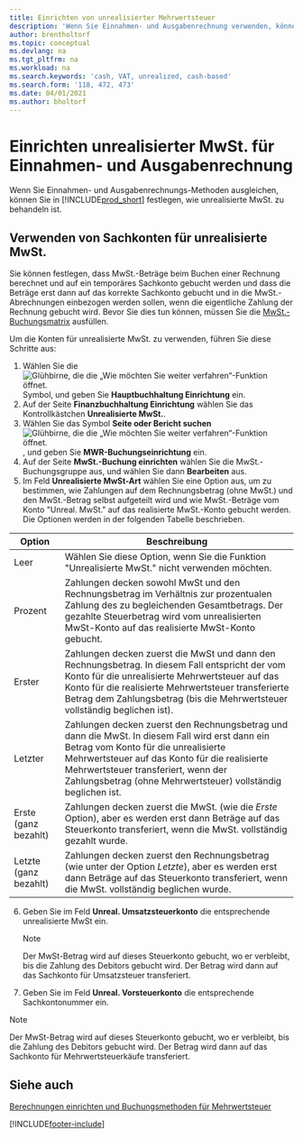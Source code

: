 ```yaml
---
title: Einrichten von unrealisierter Mehrwertsteuer
description: 'Wenn Sie Einnahmen- und Ausgabenrechnung verwenden, können Sie angeben, wie Sie unrealisierte MwSt. für Verkäufe und Einkäufe behandeln möchten.'
author: brentholtorf
ms.topic: conceptual
ms.devlang: na
ms.tgt_pltfrm: na
ms.workload: na
ms.search.keywords: 'cash, VAT, unrealized, cash-based'
ms.search.form: '118, 472, 473'
ms.date: 04/01/2021
ms.author: bholtorf
---
```


# <a name="set-up-unrealized-vat-for-cash-based-accounting"></a>Einrichten unrealisierter MwSt. für Einnahmen- und Ausgabenrechnung

Wenn Sie Einnahmen- und Ausgabenrechnungs-Methoden ausgleichen, können Sie in [!INCLUDE[prod_short](includes/prod_short.md)] festlegen, wie unrealisierte MwSt. zu behandeln ist.

## <a name="to-use-general-ledger-accounts-for-unrealized-vat"></a>Verwenden von Sachkonten für unrealisierte MwSt.

Sie können festlegen, dass MwSt.-Beträge beim Buchen einer Rechnung berechnet und auf ein temporäres Sachkonto gebucht werden und dass die Beträge erst dann auf das korrekte Sachkonto gebucht und in die MwSt.-Abrechnungen einbezogen werden sollen, wenn die eigentliche Zahlung der Rechnung gebucht wird. Bevor Sie dies tun können, müssen Sie die [MwSt.-Buchungsmatrix](finance-setup-vat.md) ausfüllen.

Um die Konten für unrealisierte MwSt. zu verwenden, führen Sie diese Schritte aus:

1. Wählen Sie die ![Glühbirne, die die „Wie möchten Sie weiter verfahren“-Funktion öffnet.](media/ui-search/search_small.png "Was möchten Sie tun?") Symbol, und geben Sie **Hauptbuchhaltung Einrichtung** ein.
2. Auf der Seite **Finanzbuchhaltung Einrichtung** wählen Sie das Kontrollkästchen **Unrealisierte MwSt.**.
3. Wählen Sie das Symbol **Seite oder Bericht suchen** ![Glühbirne, die die „Wie möchten Sie weiter verfahren“-Funktion öffnet.](media/ui-search/search_small.png "Was möchten Sie tun?"), und geben Sie **MWR-Buchungseinrichtung** ein.
4. Auf der Seite **MwSt.-Buchung einrichten** wählen Sie die MwSt.-Buchungsgruppe aus, und wählen Sie dann **Bearbeiten** aus.
5. Im Feld **Unrealisierte MwSt-Art** wählen Sie eine Option aus, um zu bestimmen, wie Zahlungen auf dem Rechnungsbetrag (ohne MwSt.) und den MwSt.-Betrag selbst aufgeteilt wird und wie MwSt.-Beträge vom Konto "Unreal. MwSt." auf das realisierte MwSt.-Konto gebucht werden. Die Optionen werden in der folgenden Tabelle beschrieben.

| Option | Beschreibung |
| --- | --- |
| Leer | Wählen Sie diese Option, wenn Sie die Funktion "Unrealisierte MwSt." nicht verwenden möchten. |
| Prozent | Zahlungen decken sowohl MwSt und den Rechnungsbetrag im Verhältnis zur prozentualen Zahlung des zu begleichenden Gesamtbetrags. Der gezahlte Steuerbetrag wird vom unrealisierten MwSt-Konto auf das realisierte MwSt-Konto gebucht. |
| Erster | Zahlungen decken zuerst die MwSt und dann den Rechnungsbetrag. In diesem Fall entspricht der vom Konto für die unrealisierte Mehrwertsteuer auf das Konto für die realisierte Mehrwertsteuer transferierte Betrag dem Zahlungsbetrag (bis die Mehrwertsteuer vollständig beglichen ist). |
| Letzter | Zahlungen decken zuerst den Rechnungsbetrag und dann die MwSt. In diesem Fall wird erst dann ein Betrag vom Konto für die unrealisierte Mehrwertsteuer auf das Konto für die realisierte Mehrwertsteuer transferiert, wenn der Zahlungsbetrag (ohne Mehrwertsteuer) vollständig beglichen ist. |
| Erste (ganz bezahlt) | Zahlungen decken zuerst die MwSt. (wie die _Erste_ Option), aber es werden erst dann Beträge auf das Steuerkonto transferiert, wenn die MwSt. vollständig gezahlt wurde. |
| Letzte (ganz bezahlt) | Zahlungen decken zuerst den Rechnungsbetrag (wie unter der Option _Letzte_), aber es werden erst dann Beträge auf das Steuerkonto transferiert, wenn die MwSt. vollständig beglichen wurde. |

6. Geben Sie im Feld **Unreal. Umsatzsteuerkonto** die entsprechende unrealisierte MwSt ein.

    > [!NOTE]  
    > Der MwSt-Betrag wird auf dieses Steuerkonto gebucht, wo er verbleibt, bis die Zahlung des Debitors gebucht wird. Der Betrag wird dann auf das Sachkonto für Umsatzsteuer transferiert.
7. Geben Sie im Feld **Unreal. Vorsteuerkonto** die entsprechende Sachkontonummer ein.

> [!NOTE]  
> Der MwSt-Betrag wird auf dieses Steuerkonto gebucht, wo er verbleibt, bis die Zahlung des Debitors gebucht wird. Der Betrag wird dann auf das Sachkonto für Mehrwertsteuerkäufe transferiert.

## <a name="see-also"></a>Siehe auch
[Berechnungen einrichten und Buchungsmethoden für Mehrwertsteuer](finance-setup-vat.md)

[!INCLUDE[footer-include](includes/footer-banner.md)]
